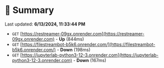 # 📖 Summary
Last updated: **6/13/2024, 11:33:44 PM**

- `GET` [https://restreamer-09gx.onrender.com](https://restreamer-09gx.onrender.com) - **Up** (844ms)
- `GET` [https://filestreambot-b5k6.onrender.com/](https://filestreambot-b5k6.onrender.com/) - **Down** (198ms)
- `GET` [https://jupyterlab-python3-12-3.onrender.com](https://jupyterlab-python3-12-3.onrender.com) - **Down** (167ms)
